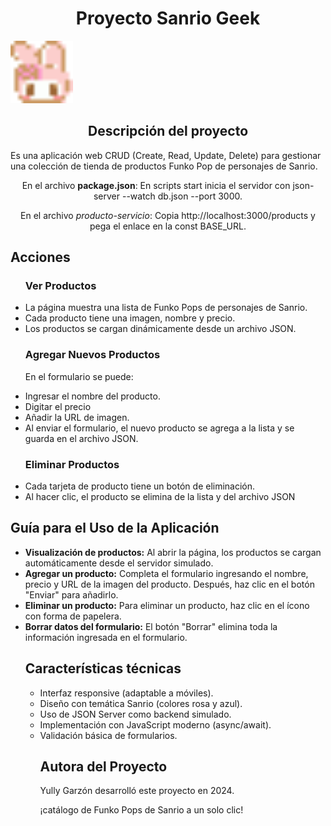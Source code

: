 <h1 align="center"> Proyecto Sanrio Geek </h1>

<p align="left">
  <img src="https://github.com/yullyvc02/Proyecto-Sanrio-Geek/blob/main/img/favicon.ico" alt="Favicon personaje Sanrio" width="100" height="100">
</p>



<h2 align="center"> Descripción del proyecto </h2>

<p align="left">Es una aplicación web CRUD (Create, Read, Update, Delete) para gestionar una colección de tienda de productos Funko Pop de personajes de Sanrio.</p>

<p align="center">En el archivo <strong>package.json</strong>: En scripts start inicia el servidor con json-server --watch db.json --port 3000.</p>

<p align="center">En el archivo <em>producto-servicio</em>: Copia http://localhost:3000/products y pega el enlace en la const BASE_URL.</p>


<h2 align="left">Acciones </h2>
<ul>
  <h3 align="left">Ver Productos</h3>
  <li>La página muestra una lista de Funko Pops de personajes de Sanrio.</li>
  <li>Cada producto tiene una imagen, nombre y precio.</li>
  <li>Los productos se cargan dinámicamente desde un archivo JSON.</li>

  <h3 align="left">Agregar Nuevos Productos</h3>
  <p align="left"> En el formulario se puede:</p>
  <li>Ingresar el nombre del producto.</li>
  <li>Digitar el precio</li>
  <li>Añadir la URL de imagen.</li>
  <li>Al enviar el formulario, el nuevo producto se agrega a la lista y se guarda en el archivo JSON.</li>


<h3 align="left">Eliminar Productos</h3>
 <li>Cada tarjeta de producto tiene un botón de eliminación.</li>
  <li>Al hacer clic, el producto se elimina de la lista y del archivo JSON</li>
</ul>


<h2 align="left">Guía para el Uso de la Aplicación</h2>
<ul>
<li><b>Visualización de productos:</b> Al abrir la página, los productos se cargan automáticamente desde el servidor simulado.</li>
<li><b>Agregar un producto:</b> Completa el formulario ingresando el nombre, precio y URL de la imagen del producto. Después, haz clic en el botón "Enviar" para añadirlo.</li>
<li><b>Eliminar un producto:</b> Para eliminar un producto, haz clic en el ícono con forma de papelera.</li>
<li><b>Borrar datos del formulario:</b> El botón "Borrar" elimina toda la información ingresada en el formulario.</li>

<h2 align="left">Características técnicas</h2>
<ul>
<li>Interfaz responsive (adaptable a móviles).</li>
<li>Diseño con temática Sanrio (colores rosa y azul).</li>
<li>Uso de JSON Server como backend simulado.</li>
<li>Implementación con JavaScript moderno (async/await).</li>
<li>Validación básica de formularios.</li>



<h2 align="left">Autora del Proyecto</h2>
<p align="left">Yully Garzón desarrolló este proyecto en 2024.</p>
<font aling="left">¡catálogo de Funko Pops de Sanrio a un solo clic!</font>

